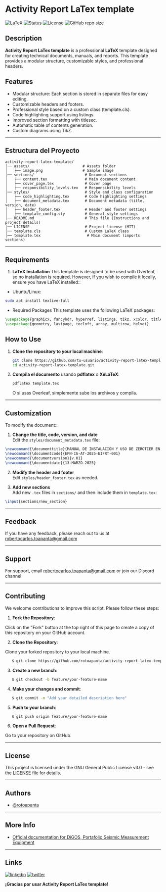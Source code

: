# Activity Report LaTex template

![LaTeX](https://img.shields.io/badge/LaTeX-Professional-blue?style=for-the-badge&logo=latex)
![Status](https://img.shields.io/badge/Status-Active-brightgreen?style=for-the-badge)
![License](https://img.shields.io/github/license/rotoapanta/activity-report-latex-template)
![GitHub repo size](https://img.shields.io/github/repo-size/rotoapanta/activity-report-latex-template)

## Description

**Activity Report LaTex template** is a professional **LaTeX** template designed for creating technical documents, manuals, and reports. This template provides a modular structure, customizable styles, and professional headers.

## **Features**

- Modular structure: Each section is stored in separate files for easy editing.
- Customizable headers and footers.
- Professional style based on a custom class (template.cls).
- Code highlighting support using listings.
- Improved section formatting with titlesec.
- Automatic table of contents generation.
- Custom diagrams using TikZ. 

---

## **Estructura del Proyecto**

```
activity-report-latex-template/
│── assets/                        # Assets folder
│   ├── image.png                  # Sample image
│── sections/                       # Document sections
│   ├── content.tex                 # Main document content
│   ├── cover_page.tex              # Cover page
│   ├── responsibility_levels.tex   # Responsibility levels
│── styles/                         # Style and class configuration
│   ├── code_highlighting.tex       # Code highlighting settings
│   ├── document_metadata.tex       # Document metadata (title, version, date)
│   ├── header_footer.tex           # Header and footer settings
│   ├── template_config.sty         # General style settings
│── README.md                       # This file (Instructions and project details)
│── LICENSE                         # Project license (MIT)
│── template.cls                    # Custom LaTeX class
│── template.tex                     # Main document (imports sections)
```

---

## **Requirements**

1. **LaTeX Installation**
This template is designed to be used with Overleaf, so no installation is required. However, if you wish to compile it locally, ensure you have LaTeX installed::

- Ubuntu/Linux:

```bash
sudo apt install texlive-full
```

- Required Packages
This template uses the following LaTeX packages:

```tex
\usepackage{graphicx, fancyhdr, hyperref, listings, tikz, xcolor, titlesec}
\usepackage{geometry, lastpage, tocloft, array, multirow, helvet}
```

## **How to Use**

1. **Clone the repository to your local machine**:

   ```bash
   git clone https://github.com/tu-usuario/activity-report-latex-template.git
   cd activity-report-latex-template.git
   ```
   
2. **Compila el documento** usando **pdflatex** o **XeLaTeX**:

   ```bash
   pdflatex template.tex
   ```

   O si usas Overleaf, simplemente sube los archivos y compila.

---

## **Customization**

To modify the document::

1. **Change the title, code, version, and date**  
Edit the `styles/document_metadata.tex` file:

```tex
\newcommand{\documenttitle}{MANUAL DE INSTALACIÓN Y USO DE ZEROTIER EN RASPBERRY PI}
\newcommand{\documentcode}{EPN-IG-AT-2025-EIFRT-001}
\newcommand{\documentversion}{v.01}
\newcommand{\documentdate}{13-MARZO-2025}
```

2. **Modify the header and footer**  
Edit `styles/header_footer.tex` as needed.

3. **Add new sections**  
Add new `.tex` files in `sections/` and then include them in `template.tex`:

```tex
\input{sections/new_section}
```

---
## Feedback

If you have any feedback, please reach out to us at robertocarlos.toapanta@gmail.com

---
## Support

For support, email robertocarlos.toapanta@gmail.com or join our Discord channel.

---
## Contributing

We welcome contributions to improve this script. Please follow these steps:

1. **Fork the Repository**: 

Click on the "Fork" button at the top right of this page to create a copy of this repository on your GitHub account.

2. **Clone the Repository**: 

Clone your forked repository to your local machine.

```bash
   $ git clone https://github.com/rotoapanta/activity-report-latex-template.git
```

3. **Create a new branch**:

```bash
   $ git checkout -b feature/your-feature-name
```

4. **Make your changes and commit**:

```bash
   $ git commit -m "Add your detailed description here"
```

5. **Push to your branch**:

```bash
   $ git push origin feature/your-feature-name
```

6. **Open a Pull Request**:

Go to your repository on GitHub.

---
## License

This project is licensed under the GNU General Public License v3.0 - see the [LICENSE](LICENSE) file for details.

---
## Authors

- [@rotoapanta](https://github.com/rotoapanta)

---
## More Info

* [Official documentation for DiGOS, Portafolio Seismic Measurement Equipment](https://digos.eu/seismology/)

---
## Links

[![linkedin](https://img.shields.io/badge/linkedin-0A66C2?style=for-the-badge&logo=linkedin&logoColor=white)](https://www.linkedin.com/in/roberto-carlos-toapanta-g/)
[![twitter](https://img.shields.io/badge/twitter-1DA1F2?style=for-the-badge&logo=twitter&logoColor=white)](https://twitter.com/rotoapanta)

**¡Gracias por usar Activity Report LaTex template!** 

